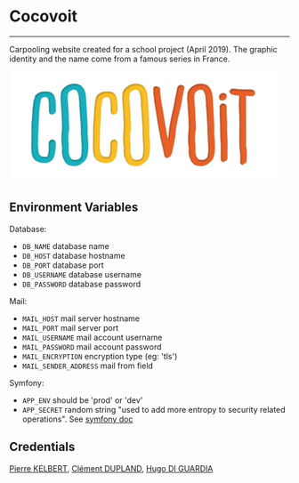 # Cocovoit
---
Carpooling website created for a school project (April 2019).
The graphic identity and the name come from a famous series in France.

![logo](public/resources/images/main.png?raw=true "Title")

## Environment Variables

Database:
- `DB_NAME` database name
- `DB_HOST` database hostname
- `DB_PORT` database port
- `DB_USERNAME` database username
- `DB_PASSWORD` database password

Mail:
- `MAIL_HOST` mail server hostname
- `MAIL_PORT` mail server port
- `MAIL_USERNAME` mail account username
- `MAIL_PASSWORD` mail account password
- `MAIL_ENCRYPTION` encryption type (eg: 'tls')
- `MAIL_SENDER_ADDRESS` mail from field

Symfony:
- `APP_ENV` should be 'prod' or 'dev'
- `APP_SECRET` random string "used to add more entropy to security related operations". See [symfony doc](https://symfony.com/doc/current/reference/configuration/framework.html#secret)

## Credentials

[Pierre KELBERT](https://blog.kelbert.fr), [Clément DUPLAND](https://www.linkedin.com/in/cldupland/), [Hugo DI GUARDIA](https://www.linkedin.com/in/hdiguardia/)
